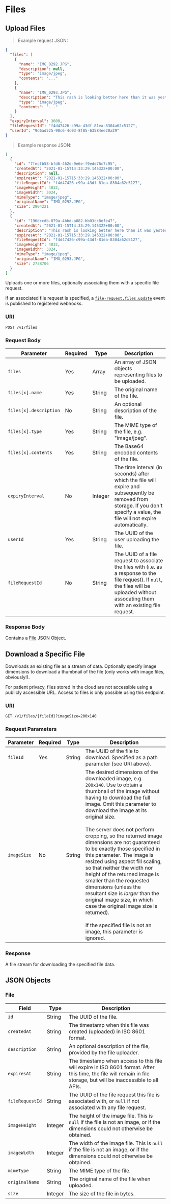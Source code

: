 # Files


## Upload Files

> Example request JSON:

```json
{
  "files": [
    {
      "name": "IMG_0292.JPG",
      "description": null,
      "type": "image/jpeg",
      "contents": "..."
    },
    {
      "name": "IMG_0293.JPG",
      "description": "This rash is looking better here than it was yesterday.",
      "type": "image/jpeg",
      "contents": "..."
    }
  ],
  "expiryInterval": 3600,
  "fileRequestId": "f4d47426-c99a-43df-81ea-8304a62c5127",
  "userId": "9d6ad525-90c6-4c03-8f05-63584ee20a29"
}
```

> Example response JSON:

```json
[
  { 
    "id": "7fecfb58-bfd6-462e-9e6e-f9ede76c7c95",
    "createdAt": "2021-01-15T14:33:29.145322+00:00",
    "description": null,
    "expiresAt": "2021-01-15T15:33:29.145322+00:00",
    "fileRequestId": "f4d47426-c99a-43df-81ea-8304a62c5127",
    "imageHeight": 4032,
    "imageWidth": 3024,
    "mimeType": "image/jpeg",
    "originalName": "IMG_0292.JPG",
    "size": 2904221
  },
  {
    "id": "196dccdb-079a-4bbd-a082-bb03cc8efe47",
    "createdAt": "2021-01-15T14:33:29.145322+00:00",
    "description": "This rash is looking better here than it was yesterday.",
    "expiresAt": "2021-01-15T15:33:29.145322+00:00",
    "fileRequestId": "f4d47426-c99a-43df-81ea-8304a62c5127",
    "imageHeight": 4032,
    "imageWidth": 3024,
    "mimeType": "image/jpeg",
    "originalName": "IMG_0293.JPG",
    "size": 2738706
  }
]
```

Uploads one or more files, optionally associating them with a specific file request.

If an associated file request is specified, a [`file-request.files.update`](#file-request-files-updated) event is published to registered webhooks.

### URI

`POST /v1/files`

### Request Body

Parameter | Required | Type | Description
--------- | -------- | ---- | -----------
`files` | Yes | Array | An array of JSON objects representing files to be uploaded.
`files[x].name` | Yes | String | The original name of the file.
`files[x].description` | No | String | An optional description of the file.
`files[x].type` | Yes | String | The MIME type of the file, e.g. "image/jpeg".
`files[x].contents` | Yes | String | The Base64 encoded contents of the file.
`expiryInterval` | No | Integer | The time interval (in seconds) after which the file will expire and subsequently be removed from storage. If you don't specify a value, the file will not expire automatically.
`userId` | Yes | String | The UUID of the user uploading the file.
`fileRequestId` | No | String | The UUID of a file request to associate the files with (i.e. as a response to the file request). If `null`, the files will be uploaded without assocating them with an existing file request.

### Response Body

Contains a [File](#file) JSON Object.


## Download a Specific File

Downloads an existing file as a stream of data. Optionally specify image dimensions to download a thumbnail of the file (only works with image files, obviously!).

For patient privacy, files stored in the cloud are not accessible using a publicly accessible URL. Access to files is only possible using this endpoint.

### URI

`GET /v1/files/{fileId}?imageSize=200x140`

### Request Parameters

Parameter | Required | Type | Description
--------- | -------- | ---- | -----------
`fileId` | Yes | String | The UUID of the file to download. Specified as a path parameter (see URI above).
`imageSize` | No | String | The desired dimensions of the downloaded image, e.g. `200x140`. Use to obtain a thumbnail of the image without having to download the full image. Omit this parameter to download the image at its original size.<br><br>The server does not perform cropping, so the returned image dimensions are not guaranteed to be exactly those specified in this parameter. The image is resized using aspect fill scaling, so that neither the width nor height of the returned image is smaller than the requested dimensions (unless the resultant size is *larger* than the original image size, in which case the original image size is returned).<br><br>If the specified file is not an image, this parameter is ignored.

### Response 

A file stream for downloading the specified file data.

## JSON Objects

### File

Field | Type | Description
----- | ---- | -----------
`id` | String | The UUID of the file.
`createdAt` | String | The timestamp when this file was created (uploaded) in ISO 8601 format.
`description` | String | An optional description of the file, provided by the file uploader.
`expiresAt` | String | The timestamp when access to this file will expire in ISO 8601 format. After this time, the file will remain in file storage, but will be inaccessible to all APIs.
`fileRequestId` | String | The UUID of the file request this file is associated with, or `null` if not associated with any file request.
`imageHeight` | Integer | The height of the image file. This is `null` if the file is not an image, or if the dimensions could not otherwise be obtained.
`imageWidth` | Integer | The width of the image file. This is `null` if the file is not an image, or if the dimensions could not otherwise be obtained.
`mimeType` | String | The MIME type of the file.
`originalName` | String | The original name of the file when uploaded.
`size` | Integer | The size of the file in bytes.